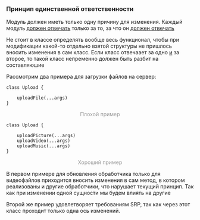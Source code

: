 ### Принцип единственной ответственности

Модуль должен иметь только одну причину для изменения. 
Каждый модуль <span style="text-decoration: underline;">должен отвечать</span> только за то, за что он <span style="text-decoration: underline;">должен отвечать</span>

Не стоит в классе определять вообще весь функционал, чтобы при модификации какой-то отдельно взятой структуры не пришлось вносить изменения в сам класс.
Если класс отвечаает за одно <span style="text-decoration: underline;">и</span> за второе, то такой класс непременно должен быть разбит на составляюшие

Рассмотрим два примера для загрузки файлов на сервер:

```
class Upload {

	uploadFile(...args)
}
```
<div style="text-align:center; color: #999">Плохой пример</div>

```
class Upload {

	uploadPicture(...args)
	uploadVideo(...args)
	uploadMusic(...args)
}
```
<div style="text-align:center; color: #999">Хороший пример</div>

В первом примере для обновления обработчика только для видеофайлов приходится вносить изменения в сам метод, в котором реализованы и другие обработчики, что нарушает текущий принцип. Так как при изменении одной сущности мы будем влиять на другие

Второй же пример удовлетворяет требованиям SRP, так как через этот класс проходит только одна ось изменений.
